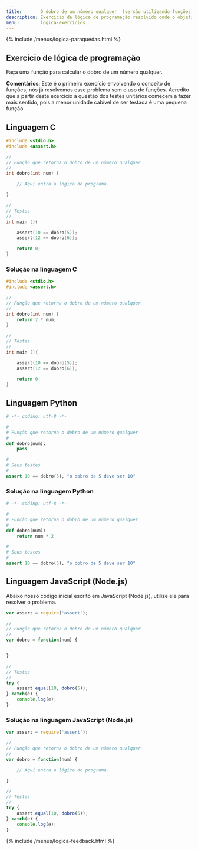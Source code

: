 ```yaml
---
title:       O dobro de um número qualquer  (versão utilizando funções)
description: Exercício de lógica de programação resolvido onde o objetivo é criar uma função para calcular o dobro de um número qualquer.
menu:        logica-exercicios
---
```


{% include /menus/logica-paraquedas.html %}


Exercício de lógica de programação
---

Faça uma função para calcular o dobro de um número qualquer.

__Comentários__: Este é o primeiro exercício envolvendo o conceito de funções, nós já resolvemos esse problema sem o uso
de funções. Acredito que a partir deste exercício a questão dos testes unitários comecem a fazer mais sentido, pois a
menor unidade cabível de ser testada é uma pequena função.



Linguagem C
---


```c
#include <stdio.h>
#include <assert.h>

//
// Função que retorna o dobro de um número qualquer
//
int dobro(int num) {

    // Aqui entra a lógica do programa.

}

//
// Testes
//
int main (){

	assert(10 == dobro(5));
	assert(12 == dobro(6));

	return 0;
}
```



### Solução na linguagem C

```c
#include <stdio.h>
#include <assert.h>

//
// Função que retorna o dobro de um número qualquer
//
int dobro(int num) {
    return 2 * num;
}

//
// Testes
//
int main (){

	assert(10 == dobro(5));
	assert(12 == dobro(6));

	return 0;
}
```


Linguagem Python
---

```python
# -*- coding: utf-8 -*-

#
# Função que retorna o dobro de um número qualquer
#
def dobro(num):
	pass

#
# Seus testes
#
assert 10 == dobro(5), "o dobro de 5 deve ser 10"
```



### Solução na linguagem Python


```python
# -*- coding: utf-8 -*-

#
# Função que retorna o dobro de um número qualquer
#
def dobro(num):
	return num * 2

#
# Seus testes
#
assert 10 == dobro(5), "o dobro de 5 deve ser 10"
```


Linguagem JavaScript (Node.js)
---

Abaixo nosso código inicial escrito em JavaScript (Node.js), utilize ele para resolver o problema.


```javascript
var assert = require('assert');

//
// Função que retorna o dobro de um número qualquer
//
var dobro = function(num) {


}

//
// Testes
//
try {
    assert.equal(10, dobro(5));
} catch(e) {
    console.log(e);
}

```


### Solução na linguagem JavaScript (Node.js)


```javascript
var assert = require('assert');

//
// Função que retorna o dobro de um número qualquer
//
var dobro = function(num) {

    // Aqui entra a lógica do programa.

}

//
// Testes
//
try {
    assert.equal(10, dobro(5));
} catch(e) {
    console.log(e);
}

```

{% include /menus/logica-feedback.html %}